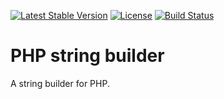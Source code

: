 [![Latest Stable Version](https://poser.pugx.org/dtkahl/php-string-builder/v/stable)](https://packagist.org/packages/dtkahl/php-string-builder)
[![License](https://poser.pugx.org/dtkahl/php-string-builder/license)](https://packagist.org/packages/dtkahl/php-string-builder)
[![Build Status](https://travis-ci.org/dtkahl/php-string-builder.svg?branch=master)](https://travis-ci.org/dtkahl/php-string-builder)

# PHP string builder
A string builder for PHP.